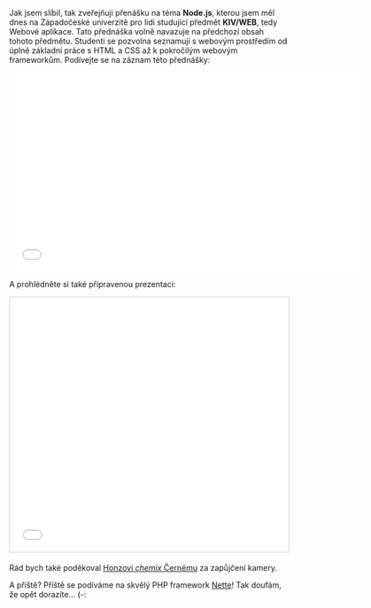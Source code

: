 Jak jsem slíbil, tak zveřejňuji přenášku na téma **Node.js**, kterou jsem měl dnes na Západočeské univerzitě pro lidi studující předmět **KIV/WEB**, tedy Webové aplikace. Tato přednáška volně navazuje na předchozí obsah tohoto předmětu. Studenti se pozvolna seznamují s webovým prostředím od úplně základní práce s HTML a CSS až k pokročilým webovým frameworkům. Podívejte se na záznam této přednášky:

<iframe width="640" height="360" src="//www.youtube.com/embed/eakg5THIbcI" frameborder="0" allowfullscreen></iframe>

A prohlédněte si také připravenou prezentaci:

<iframe src="//www.slideshare.net/slideshow/embed_code/42314371" width="752" height="460" frameborder="0" marginwidth="0" marginheight="0" scrolling="no" style="border:1px solid #CCC; border-width:1px; margin-bottom:5px; max-width: 100%;" allowfullscreen> </iframe>

Rád bych také poděkoval [Honzovi *chemix* Černému](http://honzacerny.com/) za zapůjčení kamery.

A příště? Příště se podíváme na skvělý PHP framework [Nette](http://nette.org/)! Tak doufám, že opět dorazíte... (-:
